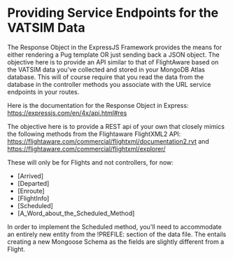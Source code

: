 # Providing Service Endpoints for the VATSIM Data

The Response Object in the ExpressJS Framework provides the means for either rendering a Pug template OR just sending back a JSON object. The objective here is to provide an API similar to that of FlightAware based on the VATSIM data you've collected and stored in your MongoDB Atlas database.  This will of course require that you read the data from the database in the controller methods you associate with the URL service endpoints in your routes. 

Here is the documentation for the Response Object in Express:  https://expressjs.com/en/4x/api.html#res

The objective here is to provide a REST api of your own that closely mimics the following methods from the Flightaware FlightXML2 API:  https://flightaware.com/commercial/flightxml/documentation2.rvt and  https://flightaware.com/commercial/flightxml/explorer/

These will only be for Flights and not controllers, for now:

* [Arrived]
* [Departed]
* [Enroute]
* [FlightInfo]
* [Scheduled]
* [A_Word_about_the_Scheduled_Method]

In order to implement the Scheduled method, you'll need to accommodate an entirely new entity from the !PREFILE: section of the data file. The entails creating a new Mongoose Schema as the fields are slightly different from a Flight.